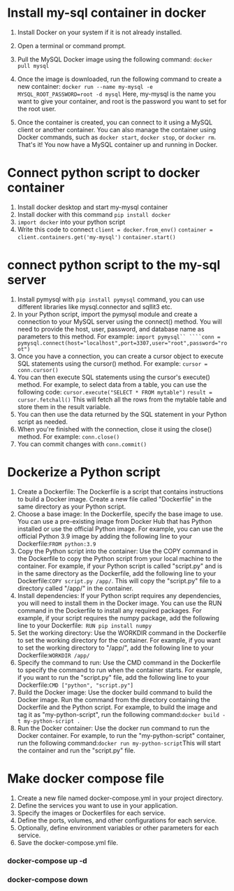 # Install my-sql container in docker 

1. Install Docker on your system if it is not already installed.
2. Open a terminal or command prompt.
3. Pull the MySQL Docker image using the following command:
    ```docker pull mysql```
4. Once the image is downloaded, run the following command to create a new container:
        ```docker run --name my-mysql -e MYSQL_ROOT_PASSWORD=root -d mysql```
        Here, my-mysql is the name you want to give your container, and root is the password you want to set for the root user.

5. Once the container is created, you can connect to it using a MySQL client or another container. You can also manage the container using Docker commands, such as ```docker start```, ```docker stop```, or ```docker rm```.
That's it! You now have a MySQL container up and running in Docker.

# Connect python script to docker container

1. Install docker desktop and start my-mysql container 
2. Install docker with this command  ```pip install docker```
3. ```import docker``` into your python script 
4. Write this code to connect 
    ```client = docker.from_env()```
    ```container = client.containers.get('my-mysql')```
    ```container.start()```

# connect python script to the my-sql server 

1. Install pymysql with ```pip install pymysql``` command, you can use different libraries like mysql.connector and sqllit3 etc. 
2. In your Python script, import the pymysql module and create a connection to your MySQL server using the connect() method. You will need to provide the host, user, password, and database name as parameters to this method. For example:
 ```import pymysql``
 ````conn = pymysql.connect(host="localhost",port=3307,user="root",password="root")```
3. Once you have a connection, you can create a cursor object to execute SQL statements using the cursor() method. For example: ```cursor = conn.cursor()```
4. You can then execute SQL statements using the cursor's execute() method. For example, to select data from a table, you can use the following code:
```cursor.execute("SELECT * FROM mytable")```
```result = cursor.fetchall()``` 
This will fetch all the rows from the mytable table and store them in the result variable.
5. You can then use the data returned by the SQL statement in your Python script as needed.
6. When you're finished with the connection, close it using the close() method. For example:
```conn.close()``` 
7. You can commit changes with ```conn.commit()```

# Dockerize a Python script

1. Create a Dockerfile: The Dockerfile is a script that contains instructions to build a Docker image. Create a new file called "Dockerfile" in the same directory as your Python script.
2. Choose a base image: In the Dockerfile, specify the base image to use. You can use a pre-existing image from Docker Hub that has Python installed or use the official Python image. For example, you can use the official Python 3.9 image by adding the following line to your Dockerfile:```FROM python:3.9```
3. Copy the Python script into the container: Use the COPY command in the Dockerfile to copy the Python script from your local machine to the container. For example, if your Python script is called "script.py" and is in the same directory as the Dockerfile, add the following line to your Dockerfile:```COPY script.py /app/```. This will copy the "script.py" file to a directory called "/app/" in the container.
4. Install dependencies: If your Python script requires any dependencies, you will need to install them in the Docker image. You can use the RUN command in the Dockerfile to install any required packages. For example, if your script requires the numpy package, add the following line to your Dockerfile:``` RUN pip install numpy```
5. Set the working directory: Use the WORKDIR command in the Dockerfile to set the working directory for the container. For example, if you want to set the working directory to "/app/", add the following line to your Dockerfile:``` WORKDIR /app/  ```
6. Specify the command to run: Use the CMD command in the Dockerfile to specify the command to run when the container starts. For example, if you want to run the "script.py" file, add the following line to your Dockerfile:```CMD ["python", "script.py"]```
7. Build the Docker image: Use the docker build command to build the Docker image. Run the command from the directory containing the Dockerfile and the Python script. For example, to build the image and tag it as "my-python-script", run the following command:```docker build -t my-python-script .```
8. Run the Docker container: Use the docker run command to run the Docker container. For example, to run the "my-python-script" container, run the following command:```docker run my-python-script```This will start the container and run the "script.py" file.

# Make docker compose file
1. Create a new file named docker-compose.yml in your project directory.
2. Define the services you want to use in your application.
3. Specify the images or Dockerfiles for each service.
4. Define the ports, volumes, and other configurations for each service.
5. Optionally, define environment variables or other parameters for each service.
6. Save the docker-compose.yml file.

### docker-compose up -d 
### docker-compose down





